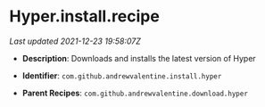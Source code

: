 # Hyper.install.recipe

_Last updated 2021-12-23 19:58:07Z_

- **Description**: Downloads and installs the latest version of Hyper

- **Identifier**: `com.github.andrewvalentine.install.hyper`

- **Parent Recipes**: `com.github.andrewvalentine.download.hyper`